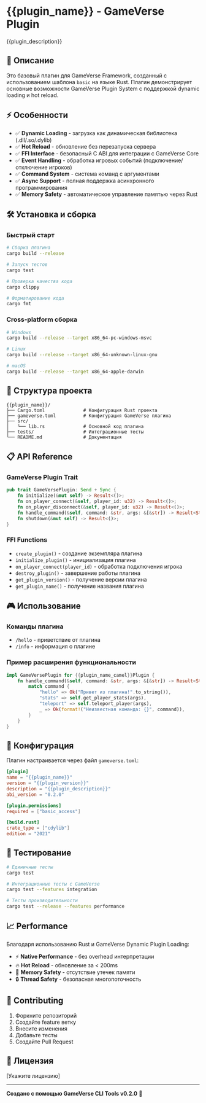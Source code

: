 # {{plugin_name}} - GameVerse Plugin

{{plugin_description}}

## 🚀 Описание

Это базовый плагин для GameVerse Framework, созданный с использованием шаблона `basic` на языке Rust. Плагин демонстрирует основные возможности GameVerse Plugin System с поддержкой dynamic loading и hot reload.

## ⚡ Особенности

- ✅ **Dynamic Loading** - загрузка как динамическая библиотека (.dll/.so/.dylib)
- ✅ **Hot Reload** - обновление без перезапуска сервера
- ✅ **FFI Interface** - безопасный C ABI для интеграции с GameVerse Core
- ✅ **Event Handling** - обработка игровых событий (подключение/отключение игроков)
- ✅ **Command System** - система команд с аргументами
- ✅ **Async Support** - полная поддержка асинхронного программирования
- ✅ **Memory Safety** - автоматическое управление памятью через Rust

## 🛠️ Установка и сборка

### Быстрый старт
```bash
# Сборка плагина
cargo build --release

# Запуск тестов
cargo test

# Проверка качества кода
cargo clippy

# Форматирование кода
cargo fmt
```

### Cross-platform сборка
```bash
# Windows
cargo build --release --target x86_64-pc-windows-msvc

# Linux
cargo build --release --target x86_64-unknown-linux-gnu

# macOS
cargo build --release --target x86_64-apple-darwin
```

## 🎯 Структура проекта

```
{{plugin_name}}/
├── Cargo.toml              # Конфигурация Rust проекта
├── gameverse.toml          # Конфигурация GameVerse плагина
├── src/
│   └── lib.rs              # Основной код плагина
├── tests/                  # Интеграционные тесты
└── README.md               # Документация
```

## 📋 API Reference

### GameVerse Plugin Trait

```rust
pub trait GameVersePlugin: Send + Sync {
    fn initialize(&mut self) -> Result<()>;
    fn on_player_connect(&self, player_id: u32) -> Result<()>;
    fn on_player_disconnect(&self, player_id: u32) -> Result<()>;
    fn handle_command(&self, command: &str, args: &[&str]) -> Result<String>;
    fn shutdown(&mut self) -> Result<()>;
}
```

### FFI Functions

- `create_plugin()` - создание экземпляра плагина
- `initialize_plugin()` - инициализация плагина
- `on_player_connect(player_id)` - обработка подключения игрока
- `destroy_plugin()` - завершение работы плагина
- `get_plugin_version()` - получение версии плагина
- `get_plugin_name()` - получение названия плагина

## 🎮 Использование

### Команды плагина

- `/hello` - приветствие от плагина
- `/info` - информация о плагине

### Пример расширения функциональности

```rust
impl GameVersePlugin for {{plugin_name_camel}}Plugin {
    fn handle_command(&self, command: &str, args: &[&str]) -> Result<String> {
        match command {
            "hello" => Ok("Привет из плагина!".to_string()),
            "stats" => self.get_player_stats(args),
            "teleport" => self.teleport_player(args),
            _ => Ok(format!("Неизвестная команда: {}", command)),
        }
    }
}
```

## 🔧 Конфигурация

Плагин настраивается через файл `gameverse.toml`:

```toml
[plugin]
name = "{{plugin_name}}"
version = "{{plugin_version}}"
description = "{{plugin_description}}"
abi_version = "0.2.0"

[plugin.permissions]
required = ["basic_access"]

[build.rust]
crate_type = ["cdylib"]
edition = "2021"
```

## 🧪 Тестирование

```bash
# Единичные тесты
cargo test

# Интеграционные тесты с GameVerse
cargo test --features integration

# Тесты производительности
cargo test --release --features performance
```

## 📈 Performance

Благодаря использованию Rust и GameVerse Dynamic Plugin Loading:

- ⚡ **Native Performance** - без overhead интерпретации
- 🔥 **Hot Reload** - обновление за < 200ms
- 💾 **Memory Safety** - отсутствие утечек памяти
- 🔒 **Thread Safety** - безопасная многопоточность

## 🤝 Contributing

1. Форкните репозиторий
2. Создайте feature ветку
3. Внесите изменения
4. Добавьте тесты
5. Создайте Pull Request

## 📄 Лицензия

[Укажите лицензию]

---

**Создано с помощью GameVerse CLI Tools v0.2.0** 🚀 